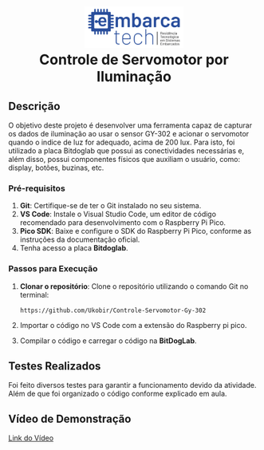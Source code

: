 ﻿# 

<h1 align="center">
  <br>
    <img width="200px" src="https://github.com/Ukobir/pwmControl/blob/main/imagens/logo.png">
  <br>
    Controle de Servomotor por Iluminação
  <br>
</h1>

## Descrição

O objetivo deste projeto é desenvolver uma ferramenta capaz de capturar os dados de iluminação ao usar o sensor GY-302 e acionar o servomotor quando o indice de luz for adequado, acima de 200 lux. Para isto, foi utilizado a placa Bitdoglab que possui as conectividades necessárias e, além disso, possui componentes físicos que auxiliam o usuário, como: display, botões, buzinas, etc.

### Pré-requisitos

1. **Git**: Certifique-se de ter o Git instalado no seu sistema. 
2. **VS Code**: Instale o Visual Studio Code, um editor de código recomendado para desenvolvimento com o Raspberry Pi Pico.
3. **Pico SDK**: Baixe e configure o SDK do Raspberry Pi Pico, conforme as instruções da documentação oficial.
4. Tenha acesso a placa **Bitdoglab**.

### Passos para Execução

1. **Clonar o repositório**: Clone o repositório utilizando o comando Git no terminal:
   
   ```bash
   https://github.com/Ukobir/Controle-Servomotor-Gy-302
   ```
2. Importar o código no VS Code com a extensão do Raspberry pi pico.
3. Compilar o código e carregar o código na **BitDogLab**.



## Testes Realizados
Foi feito diversos testes para garantir a funcionamento devido da atividade. Além de que foi organizado o código conforme explicado em aula.

## Vídeo de Demonstração
[Link do Vídeo](https://drive.google.com/file/d/1YRkDskJKJksB1MNtcoEq8osji0OdrQQi/view?usp=drive_link)


